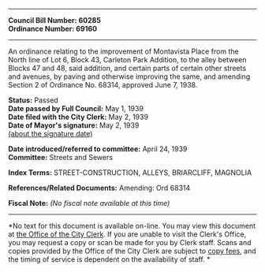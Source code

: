 * * * * *  
  
**Council Bill Number: [](#h0)[](#h2)60285**   
**Ordinance Number: 69160**  
  
* * * * *  
  
An ordinance relating to the improvement of Montavista Place from the North line of Lot 6, Block 43, Carleton Park Addition, to the alley between Blocks 47 and 48, said addition, and certain parts of certain other streets and avenues, by paving and otherwise improving the same, and amending Section 2 of Ordinance No. 68314, approved June 7, 1938.  
  
**Status:** Passed   
**Date passed by Full Council:** May 1, 1939   
**Date filed with the City Clerk:** May 2, 1939   
**Date of Mayor's signature:** May 2, 1939   
[(about the signature date)](/~public/approvaldate.htm)   
  
  
**Date introduced/referred to committee:** April 24, 1939   
**Committee:** Streets and Sewers   
  
**Index Terms:** STREET-CONSTRUCTION, ALLEYS, BRIARCLIFF, MAGNOLIA  
  
**References/Related Documents:** Amending: Ord 68314  
  
**Fiscal Note:** *(No fiscal note available at this time)*  
  
* * * * *  
  
*No text for this document is available on-line. You may view this document at [the Office of the City Clerk](http://www.seattle.gov/leg/clerk/contactUs.htm). If you are unable to visit the Clerk's Office, you may request a copy or scan be made for you by Clerk staff. Scans and copies provided by the Office of the City Clerk are subject to [copy fees](http://clerk.seattle.gov/~public/clerkfees.htm), and the timing of service is dependent on the availability of staff. *  
  
  
